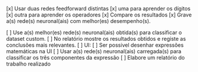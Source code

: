 
[x] Usar duas redes feedforward distintas
    [x] uma para aprender os dígitos
    [x] outra para aprender os operadores
    [x] Compare os resultados
[x] Grave a(s) rede(s) neuronal(ais) com melhor(es) desempenho(s).

[ ] Use a(s) melhor(es) rede(s) neuronal(ais) obtida(s) para classificar o dataset custom.
    [ ] No relatório mostre os resultados obtidos e registe as conclusões mais relevantes.
[ ] UI:
    [ ] Ser possivel desenhar expressões matemáticas na UI
    [ ] Usar a(s) rede(s) neuronal(ais) carregada(s) para classificar os três componentes da expressão
[ ] Elabore um relatório do trabalho realizado